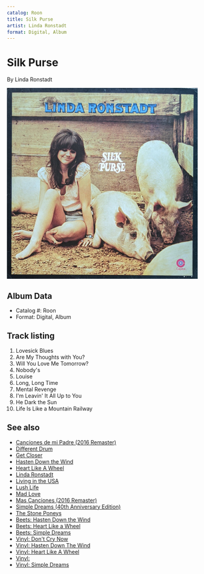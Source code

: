 ```yaml
---
catalog: Roon
title: Silk Purse
artist: Linda Ronstadt
format: Digital, Album
---
```


# Silk Purse

By Linda Ronstadt

![](../../assets/albumcovers/Linda_Ronstadt-Silk_Purse.png)

## Album Data

- Catalog #: Roon
- Format: Digital, Album


## Track listing


1. Lovesick Blues
2. Are My Thoughts with You?
3. Will You Love Me Tomorrow?
4. Nobody's
5. Louise
6. Long, Long Time
7. Mental Revenge
8. I'm Leavin' It All Up to You
9. He Dark the Sun
10. Life Is Like a Mountain Railway


## See also

- [Canciones de mi Padre (2016 Remaster)](Canciones_de_mi_Padre_2016_Remaster.md)
- [Different Drum](Different_Drum.md)
- [Get Closer](Get_Closer.md)
- [Hasten Down the Wind](Hasten_Down_the_Wind.md)
- [Heart Like A Wheel](Heart_Like_A_Wheel.md)
- [Linda Ronstadt](Linda_Ronstadt.md)
- [Living in the USA](Living_in_the_USA.md)
- [Lush Life](Lush_Life.md)
- [Mad Love](Mad_Love.md)
- [Mas Canciones (2016 Remaster)](Mas_Canciones_2016_Remaster.md)
- [Simple Dreams (40th Anniversary Edition)](Simple_Dreams_40th_Anniversary_Edition.md)
- [The Stone Poneys](The_Stone_Poneys.md)
- [Beets: Hasten Down the Wind](../../Beets/Linda_Ronstadt/Hasten_Down_the_Wind.md)
- [Beets: Heart Like a Wheel](../../Beets/Linda_Ronstadt/Heart_Like_a_Wheel.md)
- [Beets: Simple Dreams](../../Beets/Linda_Ronstadt/Simple_Dreams.md)
- [Vinyl: Don't Cry Now](../../Vinyl/Linda_Ronstadt/Dont_Cry_Now.md)
- [Vinyl: Hasten Down The Wind](../../Vinyl/Linda_Ronstadt/Hasten_Down_The_Wind.md)
- [Vinyl: Heart Like A Wheel](../../Vinyl/Linda_Ronstadt/Heart_Like_A_Wheel.md)
- [Vinyl: ](../../Vinyl/Linda_Ronstadt/Linda_Ronstadt.md)
- [Vinyl: Simple Dreams](../../Vinyl/Linda_Ronstadt/Simple_Dreams.md)
